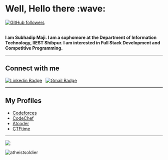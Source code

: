 <h1><b> Well, Hello there :wave:</b> </h1>

[![GitHub followers](https://img.shields.io/github/followers/atheistsoldier?label=Follow&style=social)](https://github.com/atheistsoldier/?tab=followers)
 
 <br>
<b> I am Subhadip Maji. I am a sophomore at the Department of  Information Technology, IIEST Shibpur. I am interested in Full Stack Development and Competitive Programming.</b>
<hr>

## Connect with me


[![Linkedin Badge](https://img.shields.io/badge/-Subhadip-blue?style=for-the-badge-square&logo=Linkedin&logoColor=white&link=https://www.linkedin.com/in/subhadip-maji-7334a219a/)](https://www.linkedin.com/in/subhadip-maji-7334a219a/) &nbsp; [![Gmail Badge](https://img.shields.io/badge/-subhadipmaji700@gmail.com-c14438?style=for-the-badge-square&logo=Gmail&logoColor=white&link=mailto:subhadipmaji700)](mailto:subhadipmaji700@gmail.com)


<hr>

## My Profiles
- [Codeforces](https://codeforces.com/profile/atheistsoldier)
- [CodeChef](https://www.codechef.com/users/atheistsoldier)
- [Atcoder](https://atcoder.jp/users/atheistsoldier)
- [CTFtime](https://ctftime.org/team/142890)
<hr>

<img src="https://github-readme-stats.vercel.app/api?username=atheistsoldier&&show_icons=true&title_color=ffffff&icon_color=bb2acf&text_color=daf7dc&bg_color=151515">

<p align="left"> <img src="https://komarev.com/ghpvc/?username=atheistsoldier" alt="atheistsoldier" /> </p>

